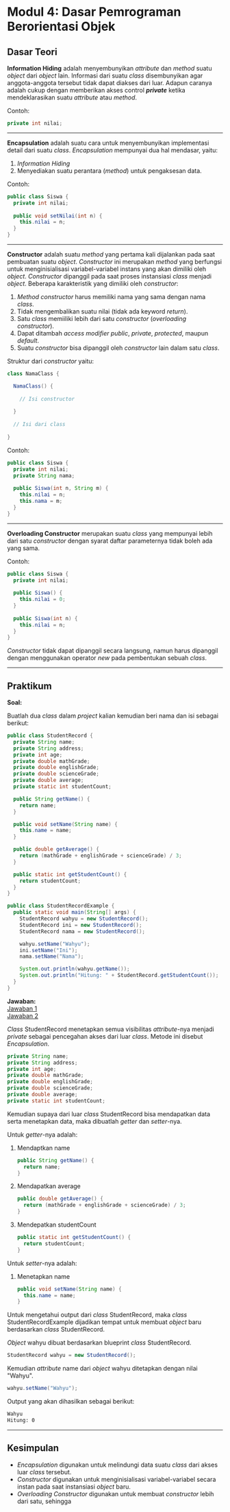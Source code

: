 # Modul 4: Dasar Pemrograman Berorientasi Objek

## Dasar Teori

**Information Hiding** adalah menyembunyikan *attribute* dan *method* suatu *object* dari *object* lain. Informasi dari suatu *class* disembunyikan agar anggota-anggota tersebut tidak dapat diakses dari luar. Adapun caranya adalah cukup dengan memberikan akses control ***private*** ketika mendeklarasikan suatu *attribute* atau *method*.

Contoh:  
```java
private int nilai;
```

---

**Encapsulation** adalah suatu cara untuk menyembunyikan implementasi detail dari suatu *class*. *Encapsulation* mempunyai dua hal mendasar, yaitu:

1. *Information Hiding*
2. Menyediakan suatu perantara (*method*) untuk pengaksesan data.

Contoh:  
```java
public class Siswa {
  private int nilai;
  
  public void setNilai(int n) {
    this.nilai = n;
  }
}
```

---

**Constructor** adalah suatu *method* yang pertama kali dijalankan pada saat pembuatan suatu *object*. *Constructor* ini merupakan *method* yang berfungsi untuk menginisialisasi variabel-variabel instans yang akan dimiliki oleh *object*. *Constructor* dipanggil pada saat proses instansiasi *class* menjadi *object*. Beberapa karakteristik yang dimiliki oleh *constructor*:

1. *Method constructor* harus memiliki nama yang sama dengan nama *class*.
2. Tidak mengembalikan suatu nilai (tidak ada keyword *return*).
3. Satu *class* memiiliki lebih dari satu *constructor* (*overloading constructor*).
4. Dapat ditambah *access modifier public*, *private*, *protected*, maupun *default*.
5. Suatu *constructor* bisa dipanggil oleh *constructor* lain dalam satu *class*.

Struktur dari *constructor* yaitu:  
```java
class NamaClass {

  NamaClass() {
  
    // Isi constructor
    
  }
  
  // Isi dari class
  
}
```

Contoh:  
```java
public class Siswa {
  private int nilai;
  private String nama;
  
  public Siswa(int n, String m) {
    this.nilai = n;
    this.nama = m;
  }
}
```

---

**Overloading Constructor** merupakan suatu *class* yang mempunyai lebih dari satu *constructor* dengan syarat daftar parameternya tidak boleh ada yang sama.

Contoh:  
```java
public class Siswa {
  private int nilai;
  
  public Siswa() {
    this.nilai = 0;
  }
  
  public Siswa(int n) {
    this.nilai = n;
  }
}
```

*Constructor* tidak dapat dipanggil secara langsung, namun harus dipanggil dengan menggunakan operator *new* pada pembentukan sebuah *class*.

---

## Praktikum
**Soal:**

Buatlah dua *class* dalam *project* kalian kemudian beri nama dan isi sebagai berikut:

```java
public class StudentRecord {
  private String name;
  private String address;
  private int age;
  private double mathGrade;
  private double englishGrade;
  private double scienceGrade;
  private double average;
  private static int studentCount;

  public String getName() {
    return name;
  }

  public void setName(String name) {
    this.name = name;
  }

  public double getAverage() {
    return (mathGrade + englishGrade + scienceGrade) / 3;
  }

  public static int getStudentCount() {
    return studentCount;
  }
}
```

```java
public class StudentRecordExample {
  public static void main(String[] args) {
    StudentRecord wahyu = new StudentRecord();
    StudentRecord ini = new StudentRecord();
    StudentRecord nama = new StudentRecord();

    wahyu.setName("Wahyu");
    ini.setName("Ini");
    nama.setName("Nama");

    System.out.println(wahyu.getName());
    System.out.println("Hitung: " + StudentRecord.getStudentCount());
  }
}
```

**Jawaban:**  
[Jawaban 1](https://github.com/ahmadmcer/20104009_Ahmad-Nawawi_S1SEA_Pemrograman2/blob/modul4/src/com/nawawi/pbo/modul4/latihan/StudentRecord.java)  
[Jawaban 2](https://github.com/ahmadmcer/20104009_Ahmad-Nawawi_S1SEA_Pemrograman2/blob/modul4/src/com/nawawi/pbo/modul4/latihan/StudentRecordExample.java)

*Class* StudentRecord menetapkan semua visibilitas *attribute*-nya menjadi *private* sebagai pencegahan akses dari luar *class*. Metode ini disebut *Encapsulation*.

```java
private String name;
private String address;
private int age;
private double mathGrade;
private double englishGrade;
private double scienceGrade;
private double average;
private static int studentCount;
```

Kemudian supaya dari luar *class* StudentRecord bisa mendapatkan data serta menetapkan data, maka dibuatlah *getter* dan *setter*-nya.

Untuk *getter*-nya adalah:  
1. Mendaptkan name  
   ```java
   public String getName() {
     return name;
   }
   ```

2. Mendapatkan average  
   ```java
   public double getAverage() {
     return (mathGrade + englishGrade + scienceGrade) / 3;
   }
   ```

3. Mendepatkan studentCount
   ```java
   public static int getStudentCount() {
     return studentCount;
   }
   ```

Untuk *setter*-nya adalah:  
1. Menetapkan name
   ```java
   public void setName(String name) {
     this.name = name;
   }
   ```

Untuk mengetahui output dari *class* StudentRecord, maka *class* StudentRecordExample dijadikan tempat untuk membuat *object* baru berdasarkan *class* StudentRecord.

*Object* wahyu dibuat berdasarkan blueprint *class* StudentRecord.  
```java
StudentRecord wahyu = new StudentRecord();
```

Kemudian *attribute* name dari *object* wahyu ditetapkan dengan nilai "Wahyu".  
```java
wahyu.setName("Wahyu");
```

Output yang akan dihasilkan sebagai berikut:  
```bash
Wahyu
Hitung: 0
```

---

## Kesimpulan

- *Encapsulation* digunakan untuk melindungi data suatu *class* dari akses luar *class* tersebut.
- *Constructor* digunakan untuk menginisialisasi variabel-variabel secara instan pada saat instansiasi *object* baru.
- *Overloading Constructor* digunakan untuk membuat *constructor* lebih dari satu, sehingga
